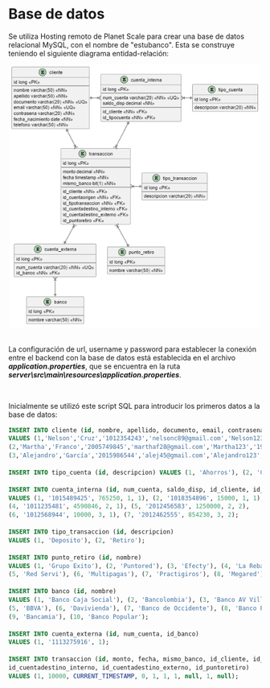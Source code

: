 # Base de datos

Se utiliza Hosting remoto de Planet Scale para crear una base de datos relacional MySQL, con el nombre de "estubanco". Esta se construye teniendo el siguiente diagrama entidad-relación:

<div style="text-align:center;">
<img
  src="img/diagrama_ER.png"
  alt="Diagrama Entidad-Relación"
  caption="Diagrama Entidad-Relación"
  width="500" >
</div>

<br>

La configuración de url, username y password para establecer la conexión entre el backend con la base de datos está establecida en el archivo ***application.properties***, que se encuentra en la ruta ***server\src\main\resources\application.properties***.

<br>

Inicialmente se utilizó este script SQL para introducir los primeros datos a la base de datos:

~~~~sql 
INSERT INTO cliente (id, nombre, apellido, documento, email, contrasena, fecha_nacimiento, telefono)
VALUES (1,'Nelson','Cruz','1012354243','nelsonc89@gmail.com','Nelson123','1989-06-27','3208330666'),
(2,'Martha','Franco','2005749845','marthaf28@gmail.com','Martha123','1976-08-14','3145612981'),
(3,'Alejandro','García','2015986544','alej45@gmail.com','Alejandro123','1981-12-02','3004898964');

INSERT INTO tipo_cuenta (id, descripcion) VALUES (1, 'Ahorros'), (2, 'Corriente');

INSERT INTO cuenta_interna (id, num_cuenta, saldo_disp, id_cliente, id_tipocuenta)
VALUES (1, '1015489425', 765250, 1, 1), (2, '1018354896', 15000, 1, 1), (3, '2014389654', 150000, 1, 2),
(4, '1011235481', 4590846, 2, 1), (5, '2012456583', 1250000, 2, 2), 
(6, '1012568944', 10000, 3, 1), (7, '2012462555', 854230, 3, 2);

INSERT INTO tipo_transaccion (id, descripcion)
VALUES (1, 'Deposito'), (2, 'Retiro');

INSERT INTO punto_retiro (id, nombre)
VALUES (1, 'Grupo Exito'), (2, 'Puntored'), (3, 'Efecty'), (4, 'La Rebaja'),
(5, 'Red Servi'), (6, 'Multipagas'), (7, 'Practigiros'), (8, 'Megared');

INSERT INTO banco (id, nombre)
VALUES (1, 'Banco Caja Social'), (2, 'Bancolombia'), (3, 'Banco AV Villas'), (4, 'Banco de Bogotá'),
(5, 'BBVA'), (6, 'Davivienda'), (7, 'Banco de Occidente'), (8, 'Banco Pichincha'), 
(9, 'Bancamia'), (10, 'Banco Popular');

INSERT INTO cuenta_externa (id, num_cuenta, id_banco)
VALUES (1, '1113275916', 1);

INSERT INTO transaccion (id, monto, fecha, mismo_banco, id_cliente, id_cuentaorigen, id_tipotransaccion, 
id_cuentadestino_interno, id_cuentadestino_externo, id_puntoretiro)
VALUES (1, 10000, CURRENT_TIMESTAMP, 0, 1, 1, 1, null, 1, null);
~~~~


